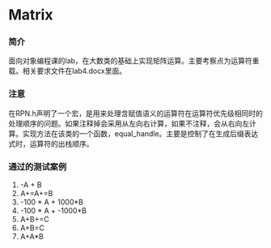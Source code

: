 # Matrix
### 简介
面向对象编程课的lab，在大数类的基础上实现矩阵运算。主要考察点为运算符重载。相关要求文件在lab4.docx里面。
### 注意
在RPN.h声明了一个宏，是用来处理含赋值语义的运算符在运算符优先级相同时的处理顺序的问题。如果注释掉会采用从左向右计算，如果不注释，会从右向左计算。实现方法在该类的一个函数，equal_handle。主要是控制了在生成后缀表达式时，运算符的出栈顺序。

### 通过的测试案例
 1. -A + B
 2. A+=A+=B
 3. -100 * A + 1000*B
 4. -100 * A + -1000*B
 5. A+B+=C
 6. A+B=C
 7. A+A*B
